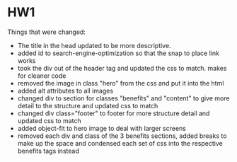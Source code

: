 # HW1
Things that were changed:
- The title in the head updated to be more descriptive.
- added id to search-engine-optimization so that the snap to place link works
- took the div out of the header tag and updated the css to match. makes for cleaner code
- removed the image in class "hero" from the css and put it into the html
- added alt attributes to all images
- changed div to section for classes "benefits" and "content" to give more detail to the structure and updated css to match
- changed div class="footer" to footer for more structure detail and updated css to match
- added object-fit to hero image to deal with larger screens
- removed each div and class of the 3 benefits sections, added breaks to make up the space and condensed each set of css into the respective benefits tags instead